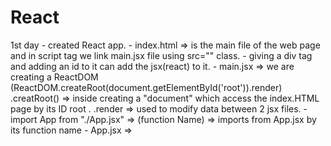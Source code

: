 # React

1st day - created React app.
        - index.html => is the main file of the web page and in script tag we link main.jsx file using src="" class.
        - giving a div tag and adding an id to it can add the jsx(react) to it.
        - main.jsx => we are creating a ReactDOM (ReactDOM.createRoot(document.getElementById('root')).render)
        .creatRoot() => inside creating a "document" which access the index.HTML page by its ID root .
        .render => used to modify data between 2 jsx files.
        - import App from "./App.jsx" => <App/>(function Name) => imports from App.jsx by its function name
        - App.jsx => 
